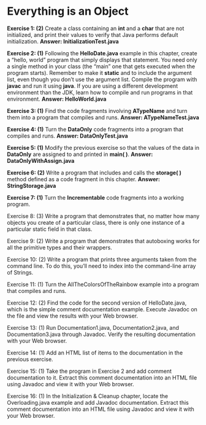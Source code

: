 # Everything is an Object

**Exercise 1: (2)** Create a class containing an **int** and a **char** that are not initialized,
and print their values to verify that Java performs default initialization. **Answer: InitializationTest.java**

**Exercise 2: (1)** Following the **HelloDate.java** example in this chapter,
create a “hello, world” program that simply displays that statement.
You need only a single method in your class (the “main” one that gets executed when the program starts).
Remember to make it **static** and to include the argument list, even though you don’t use the argument list.
Compile the program with **javac** and run it using **java**.
If you are using a different development environment than the JDK,
learn how to compile and run programs in that environment. **Answer: HelloWorld.java**

**Exercise 3: (1)** Find the code fragments involving **ATypeName** and turn them into a program that compiles and runs.
**Answer: ATypeNameTest.java**

**Exercise 4: (1)** Turn the **DataOnly** code fragments into a program that compiles and runs. **Answer: DataOnlyTest.java**

**Exercise 5: (1)** Modify the previous exercise so that the values of the data
in **DataOnly** are assigned to and printed in **main( )**. **Answer: DataOnlyWithAssign.java**

**Exercise 6: (2)** Write a program that includes and calls
the **storage( )** method defined as a code fragment in this chapter. **Answer: StringStorage.java**

**Exercise 7: (1)** Turn the **Incrementable** code fragments into a working program.

Exercise 8: (3) Write a program that demonstrates that, no matter how many objects you create of a particular class,
there is only one instance of a particular static field in that class.

Exercise 9: (2) Write a program that demonstrates that autoboxing works for all the primitive types and their wrappers.

Exercise 10: (2) Write a program that prints three arguments taken from the command line.
To do this, you’ll need to index into the command-line array of Strings.

Exercise 11: (1) Turn the AllTheColorsOfTheRainbow example into a program that compiles and runs.

Exercise 12: (2) Find the code for the second version of HelloDate.java,
which is the simple comment documentation example.
Execute Javadoc on the file and view the results with your Web browser.

Exercise 13: (1) Run Documentation1.java, Documentation2.java, and Documentation3.java through Javadoc.
Verify the resulting documentation with your Web browser.

Exercise 14: (1) Add an HTML list of items to the documentation in the previous exercise.

Exercise 15: (1) Take the program in Exercise 2 and add comment documentation to it.
Extract this comment documentation into an HTML file using Javadoc and view it with your Web browser.

Exercise 16: (1) In the Initialization & Cleanup chapter, locate the Overloading.java example
and add Javadoc documentation. Extract this comment documentation into an HTML file using Javadoc
and view it with your Web browser.